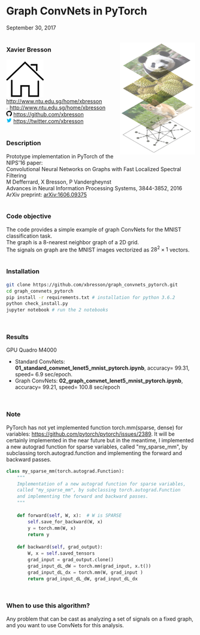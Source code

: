 # Graph ConvNets in PyTorch
September 30, 2017
<br>
<br>



<img align="right" src="pic/graph_convnet.jpg" style="width: 200px;"/>


### Xavier Bresson
![Alt text](pic/home100.jpg?raw=true) http://www.ntu.edu.sg/home/xbresson <br> 
<img src="pic/home100.jpg" width="5" height="5"/> http://www.ntu.edu.sg/home/xbresson<br>
<img src="pic/github100.jpg" style="width: 15px;"/> https://github.com/xbresson<br>
<img src="pic/twitter100.jpg" style="width: 15px;"/> https://twitter.com/xbresson <br>
<br>


### Description
Prototype implementation in PyTorch of the NIPS'16 paper:<br>
Convolutional Neural Networks on Graphs with Fast Localized Spectral Filtering<br>
M Defferrard, X Bresson, P Vandergheynst<br>
Advances in Neural Information Processing Systems, 3844-3852, 2016<br>
ArXiv preprint: [arXiv:1606.09375](https://arxiv.org/pdf/1606.09375.pdf) <br>
<br>

### Code objective
The code provides a simple example of graph ConvNets for the MNIST classification task.<br>
The graph is a 8-nearest neighbor graph of a 2D grid.<br>
The signals on graph are the MNIST images vectorized as $28^2 \times 1$ vectors.<br>
<br>


### Installation
   ```sh
   git clone https://github.com/xbresson/graph_convnets_pytorch.git
   cd graph_convnets_pytorch
   pip install -r requirements.txt # installation for python 3.6.2
   python check_install.py
   jupyter notebook # run the 2 notebooks
   ```

<br>



### Results
GPU Quadro M4000<br>
* Standard ConvNets: **01_standard_convnet_lenet5_mnist_pytorch.ipynb**, accuracy= 99.31, speed= 6.9 sec/epoch. <br>
* Graph ConvNets: **02_graph_convnet_lenet5_mnist_pytorch.ipynb**, accuracy= 99.21, speed= 100.8 sec/epoch <br>
<br>


### Note
PyTorch has not yet implemented function torch.mm(sparse, dense) for variables: https://github.com/pytorch/pytorch/issues/2389. It will be certainly implemented in the near future but in the meantime, I implemented a new autograd function for sparse variables, called "my_sparse_mm", by subclassing torch.autograd.function and implementing the forward and backward passes.


```python
class my_sparse_mm(torch.autograd.Function):
    """
    Implementation of a new autograd function for sparse variables, 
    called "my_sparse_mm", by subclassing torch.autograd.Function 
    and implementing the forward and backward passes.
    """
    
    def forward(self, W, x):  # W is SPARSE
        self.save_for_backward(W, x)
        y = torch.mm(W, x)
        return y
    
    def backward(self, grad_output):
        W, x = self.saved_tensors 
        grad_input = grad_output.clone()
        grad_input_dL_dW = torch.mm(grad_input, x.t()) 
        grad_input_dL_dx = torch.mm(W, grad_input )
        return grad_input_dL_dW, grad_input_dL_dx
```
<br>


### When to use this algorithm?
Any problem that can be cast as analyzing a set of signals on a fixed graph, and you want to use ConvNets for this analysis.<br>

<br>

<br>
<br>

